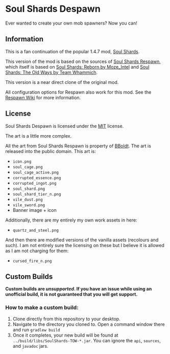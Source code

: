 # Soul Shards Despawn

Ever wanted to create your own mob spawners? Now you can!

## Information

This is a fan continuation of the popular 1.4.7
mod, [Soul Shards](http://www.minecraftforum.net/forums/mapping-and-modding/minecraft-mods/1285901-1-6-4-forgeirc-v1-0-18-soul-shards-v2-0-15-and#soulshards).

This version of the mod is based on the sources
of [Soul Shards Respawn](https://github.com/TehNut-Mods/Soul-Shards-Respawn), which itself is based
on [Soul Shards: Reborn by Moze_Intel](http://www.minecraftforum.net/forums/mapping-and-modding/minecraft-mods/wip-mods/1445947-1-7-10-soul-shards-reborn-original-soul-shards)
and [Soul Shards: The Old Ways by Team Whammich](http://www.minecraftforum.net/forums/mapping-and-modding/minecraft-mods/2329877-soul-shards-the-old-ways-rc9-update).

This version is a near direct clone of the original mod.

All configuration options for Respawn also work for this mod. See
the [Respawn Wiki](https://github.com/TehNut/Soul-Shards-Respawn/wiki) for more information.

## License

Soul Shards Despawn is licensed under the [MIT](https://tldrlegal.com/license/mit-license) license.

The art is a little more complex.

All the art from Soul Shards Respawn is property of [BBoldt](https://github.com/BBoldt/). The art is released into the
public domain. This art is:

- `icon.png`
- `soul_cage.png`
- `soul_cage_active.png`
- `corrupted_essence.png`
- `corrupted_ingot.png`
- `soul_shard.png`
- `soul_shard_tier_n.png`
- `vile_dust.png`
- `vile_sword.png`
- Banner image + icon

Additionally, there are my entirely my own work assets in here:

- `quartz_and_steel.png`

And then there are modified versions of the vanilla assets (recolours and such). I am not entirely sure the licensing on
these but I believe it is
allowed as I am not charging for them:

- `cursed_fire_n.png`

## Custom Builds

**Custom builds are *unsupported*. If you have an issue while using an unofficial build, it is not guaranteed that you
will get support.**

### How to make a custom build:

1. Clone directly from this repository to your desktop.
2. Navigate to the directory you cloned to. Open a command window there and run `gradlew build`
3. Once it completes, your new build will be found at `../build/libs/SoulShards-TOW-*.jar`. You can ignore
   the `api`, `sources`, and `javadoc` jars.